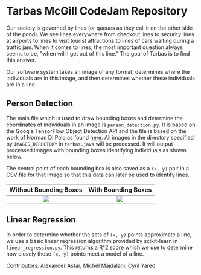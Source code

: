 # Tarbas McGill CodeJam Repository

Our society is governed by lines (or queues as they call it on the other side of the pond). We see lines everywhere from checkout lines to security lines at airports to lines to visit tourist attractions to lines of cars waiting during a traffic jam. When it comes to lines, the most important question always seems to be, "when will I get out of this line." The goal of Tarbas is to find this answer.

Our software system takes an image of any format, determines where the individuals are in this image, and then determines whether these individuals are in a line.

## Person Detection
The main file which is used to draw bounding boxes and determine the coordinates of individuals in an image is `person_detection.py`. It is based on the Google TensorFlow Object Detection API and the file is based on the work of Norman Di Palo as found [here](https://medium.com/nanonets/how-i-built-a-self-flying-drone-to-track-people-in-under-50-lines-of-code-7485de7f828e). All images in the directory specified by `IMAGES_DIRECTORY` in `tarbas.java` will be processed. It will output processed images with bounding boxes identifying individuals as shown below. 

The central point of each bounding box is also saved as a `(x, y)` pair in a CSV file for that image so that this data can later be used to identify lines.

Without Bounding Boxes     |  With Bounding Boxes
:-------------------------:|:-------------------------:
![](https://lh3.googleusercontent.com/22S6YkD_g0TCVTBJRigKrEEaA4TaDx3s8ZS3bIPz8CkyDJf80-ujOSfyW7H0ZOlG6BffDtwYIc-lTHngrGPynB_58CzTMQKMDZA2QoKeu4xqsnD9qsRRFm3h_0-LqPly_vndkc3nAWaXXD2z3kItkZi1-ewHWDAJS5o7CTCqpWiU1CLu3bZ_bNXZf0TW0gxaF_pudNMJrjGh1HYyUvTp1Y4rYLqhsyrHeqT7pbvhuPIWYtx4MHrDMD9POimdnn4c0NmhIa-AdjXD1WCJwoAk0SovTPUEhzHJQDuMV2qjI1tTLf_3iqXHyEJCwuk6mPYnmulUY2quRbSjT8RICAuW-hX0v4eTcYEvWcRDV7rfExwPCbnzQqqW12NRK9KBUr3BCTEm79xkHAwB-bJSpyQCrWuvtc3G8TWX5v77rTWbHoUVjcofgERrNUaKfDn-hodAb-ZfMr2iLiHNftuFOWlQL7oPsa-9sxQXZawKqSRnwG2FP4ASiXin3_Ub4BAruMtVe28OMuiW7cYkPOH6wljpWH-hBnj_qQGTQAa4ChnIA8i3IGQEzHnXn_bi8UYhjUUx9S6RUwE-gQztrzsCbs7oHpyWn9lDfk4H=w1440-h757) | ![](https://lh3.googleusercontent.com/R7_nVAxsdbLEGpZ8tLGp0BfogS0X0JUAo2kqxDRBAQGuZcV9EMcb4vufOcaBKqLzr6zWgoSkH2wCZJFPS-OUfW9yuEtDNbTfyHuJ6RgUpVim5W1Bl88UGOBdnHw4t5L1zMMjP0rldL3JnuVOjikHwzL_H82SvxZEgsFlC0G1OEbOe0tXkKGoXitCOPhOqpWAn-sAsKx5WHDtjF_j1mSGaMtHKkj569mUzn9msGPaM8Uj_8V8glFVfc1knolnXaBxbvoqYsP4lWibcEZe7hjX2qYQlRxetpN2Oro6bnRCGNJQIuN3NCVES2IaxhoIL1lVy9_z7XjeMsHxOhLlV1ZDiZEl89i-FUxLJb87-TliT8vf7LwSpVmYyBMvtTaHuMnAjt1buJxtbgndr6Cc-4dhestnojh7K_Zb63k0Zq0Rj8OWLwLfy51L5w8lvtYfvChy30Dg4lq89NkVIG-YOKleehLdGp5_xXqqIAZApLSHGT10wYGwmgnBPJmJEw31NxEpOBdygfnGCY_T5Zse1__9_ALy55ScfcRpnDcB7Pwz2zDaAXxHwK31e64PwVLGm2AlzQYsCCP9aFOcXyfg2kIfo6286Gvif1gZ=w1440-h757)

## Linear Regression

In order to determine whether the sets of `(x, y)` points approximate a line, we use a basic linear regression algorithm provided by scikit-learn in `linear_regression.py`. This returns a R^2 score which we use to determine how closely these `(x, y)` points meet a model of a line.


Contributors: Alexander Asfar, Michel Majdalani, Cyril Yared
